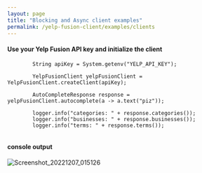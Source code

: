 ```yaml
---
layout: page
title: "Blocking and Async client examples"
permalink: /yelp-fusion-client/examples/clients
---
```


#### Use your Yelp Fusion API key and initialize the client

```
        String apiKey = System.getenv("YELP_API_KEY");

        YelpFusionClient yelpFusionClient = YelpFusionClient.createClient(apiKey);

        AutoCompleteResponse response = yelpFusionClient.autocomplete(a -> a.text("piz"));
        
        logger.info("categories: " + response.categories());
        logger.info("businesses: " + response.businesses());
        logger.info("terms: " + response.terms());
        
```
#### console output

![Screenshot_20221207_015126](https://user-images.githubusercontent.com/54422342/206304471-ba73e057-e602-421f-8eda-0a054d4da327.png)
```
